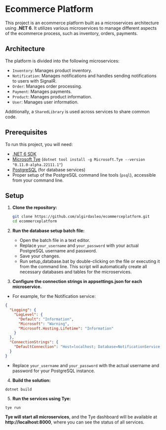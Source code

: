 # Ecommerce Platform

This project is an ecommerce platform built as a microservices architecture using **.NET 6**. It utilizes various microservices to manage different aspects of the ecommerce process, such as inventory, orders, payments.
## Architecture

The platform is divided into the following microservices:

- `Inventory`: Manages product inventory.
- `Notification`: Manages notifications and handles sending notifications to users with SignalR.
- `Order`: Manages order processing.
- `Payment`: Manages payments.
- `Product`: Manages product information.
- `User`: Manages user information.

Additionally, a `SharedLibrary` is used across services to share common code.

## Prerequisites

To run this project, you will need:

- [.NET 6 SDK](https://dotnet.microsoft.com/download/dotnet/6.0)
- [Microsoft Tye](https://github.com/dotnet/tye) (`dotnet tool install -g Microsoft.Tye --version "0.11.0-alpha.22111.1"`)
- [PostgreSQL](https://www.postgresql.org/download/) (for database services)
- Proper setup of the PostgreSQL command line tools (`psql`), accessible from your command line.

## Setup

1. **Clone the repository:**
   ```bash
   git clone https://github.com/algirdasleo/ecommerceplatform.git
   cd ecommerceplatform

2. **Run the database setup batch file:**
   - Open the batch file in a text editor.
   - Replace `your_username` and `your_password` with your actual PostgreSQL username and password.
   - Save your changes.
   - Run setup_database.bat by double-clicking on the file or executing it from the command line. This script will automatically create all necessary databases and tables for the microservices.

3. **Configure the connection strings in appsettings.json for each microservice.**
- For example, for the Notification service:

```json
{
  "Logging": {
    "LogLevel": {
      "Default": "Information",
      "Microsoft": "Warning",
      "Microsoft.Hosting.Lifetime": "Information"
    }
  },
  "ConnectionStrings": {
    "DefaultConnection": "Host=localhost; Database=NotificationService; Username=your_username; Password=your_password"
  }
}
```

 - Replace `your_username` and `your_password` with the actual username and password for your PostgreSQL instance.

4. **Build the solution:**

```
dotnet build
```

5. **Run the services using Tye:**

```
tye run
```

**Tye will start all microservices**, and the Tye dashboard will be available at **http://localhost:8000**, where you can see the status of all services.
